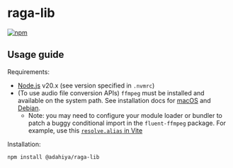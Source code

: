 # raga-lib

[![npm](https://img.shields.io/npm/v/@adahiya/raga-lib.svg?label=@adahiya/raga-lib)](https://www.npmjs.com/package/@adahiya/raga-lib)

## Usage guide

Requirements:

- [Node.js](https://nodejs.org/en) v20.x (see version specified in `.nvmrc`)
- (To use audio file conversion APIs) `ffmpeg` must be installed and available on the system path.
  See installation docs for [macOS](https://github.com/fluent-ffmpeg/node-fluent-ffmpeg/wiki/Installing-ffmpeg-on-Mac-OS-X)
  and [Debian](https://github.com/fluent-ffmpeg/node-fluent-ffmpeg/wiki/Installing-ffmpeg-on-Debian).
  - Note: you may need to configure your module loader or bundler to patch a buggy conditional import
    in the `fluent-ffmpeg` package. For example, use this
    [`resolve.alias` in Vite](https://github.com/fluent-ffmpeg/node-fluent-ffmpeg/issues/573#issuecomment-1082586875)

Installation:

```sh
npm install @adahiya/raga-lib
```
